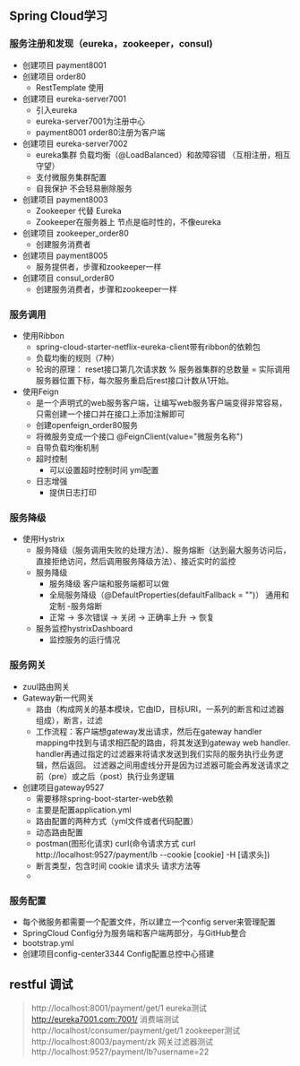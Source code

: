 ## Spring Cloud学习

### 服务注册和发现（eureka，zookeeper，consul)
- 创建项目 payment8001
- 创建项目 order80
  - RestTemplate 使用
- 创建项目 eureka-server7001
  - 引入eureka
  - eureka-server7001为注册中心
  - payment8001 order80注册为客户端
- 创建项目 eureka-server7002
  - eureka集群 负载均衡（@LoadBalanced）和故障容错 （互相注册，相互守望）
  - 支付微服务集群配置
  - 自我保护 不会轻易删除服务
- 创建项目 payment8003
  - Zookeeper 代替 Eureka
  - Zookeeper在服务器上 节点是临时性的，不像eureka
- 创建项目 zookeeper_order80
  - 创建服务消费者
- 创建项目 payment8005
  - 服务提供者，步骤和zookeeper一样
- 创建项目 consul_order80
  - 创建服务消费者，步骤和zookeeper一样
### 服务调用
- 使用Ribbon
  - spring-cloud-starter-netflix-eureka-client带有ribbon的依赖包
  - 负载均衡的规则（7种）
  - 轮询的原理： reset接口第几次请求数 % 服务器集群的总数量 = 实际调用服务器位置下标，每次服务重启后rest接口计数从1开始。
- 使用Feign
  - 是一个声明式的web服务客户端，让编写web服务客户端变得非常容易，只需创建一个接口并在接口上添加注解即可
  - 创建openfeign_order80服务
  - 将微服务变成一个接口 @FeignClient(value="微服务名称")
  - 自带负载均衡机制
  - 超时控制
    - 可以设置超时控制时间 yml配置
  - 日志增强
    - 提供日志打印
### 服务降级
- 使用Hystrix
  - 服务降级（服务调用失败的处理方法）、服务熔断（达到最大服务访问后，直接拒绝访问，然后调用服务降级方法）、接近实时的监控
  - 服务降级
    - 服务降级 客户端和服务端都可以做
    - 全局服务降级（@DefaultProperties(defaultFallback = "")）  通用和定制
  -服务熔断
    - 正常 -> 多次错误 -> 关闭 -> 正确率上升 -> 恢复
  - 服务监控hystrixDashboard
    - 监控服务的运行情况

### 服务网关
  - zuul路由网关
  - Gateway新一代网关
    - 路由（构成网关的基本模块，它由ID，目标URI，一系列的断言和过滤器组成），断言，过滤
    - 工作流程：客户端想gateway发出请求，然后在gateway handler mapping中找到与请求相匹配的路由，将其发送到gateway web handler.
               handler再通过指定的过滤器来将请求发送到我们实际的服务执行业务逻辑，然后返回。
               过滤器之间用虚线分开是因为过滤器可能会再发送请求之前（pre）或之后（post）执行业务逻辑
  - 创建项目gateway9527
    - 需要移除spring-boot-starter-web依赖
    - 主要是配置application.yml
    - 路由配置的两种方式（yml文件或者代码配置）
    - 动态路由配置
    - postman(图形化请求) curl(命令请求方式 curl http://localhost:9527/payment/lb --cookie [cookie] -H [请求头])
    - 断言类型，包含时间 cookie 请求头 请求方法等
    - 

### 服务配置
  - 每个微服务都需要一个配置文件，所以建立一个config server来管理配置
  - SpringCloud Config分为服务端和客户端两部分，与GitHub整合
  - bootstrap.yml
  - 创建项目config-center3344 Config配置总控中心搭建

## restful 调试
> http://localhost:8001/payment/get/1
> eureka测试
> http://eureka7001.com:7001/
> 消费端测试
> http://localhost/consumer/payment/get/1
> zookeeper测试
> http://localhost:8003/payment/zk
> 网关过滤器测试
> http://localhost:9527/payment/lb?username=22